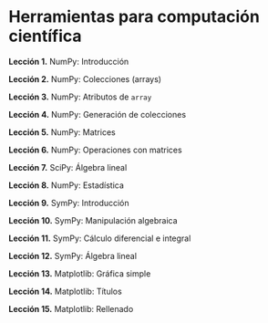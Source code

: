 Herramientas para computaci&oacute;n cient&iacute;fica
===

**Lecci&oacute;n 1.** NumPy: Introducci&oacute;n

**Lecci&oacute;n 2.** NumPy: Colecciones (arrays)

**Lecci&oacute;n 3.** NumPy: Atributos de `array`

**Lecci&oacute;n 4.** NumPy: Generaci&oacute;n de colecciones

**Lecci&oacute;n 5.** NumPy: Matrices

**Lecci&oacute;n 6.** NumPy: Operaciones con matrices

**Lecci&oacute;n 7.** SciPy: &Aacute;lgebra lineal

**Lecci&oacute;n 8.** NumPy: Estad&iacute;stica

**Lecci&oacute;n 9.** SymPy: Introducci&oacute;n

**Lecci&oacute;n 10.** SymPy: Manipulaci&oacute;n algebraica

**Lecci&oacute;n 11.** SymPy: C&aacute;lculo diferencial e integral

**Lecci&oacute;n 12.** SymPy: &Aacute;lgebra lineal

**Lecci&oacute;n 13.** Matplotlib: Gr&aacute;fica simple

**Lecci&oacute;n 14.** Matplotlib: T&iacute;tulos

**Lecci&oacute;n 15.** Matplotlib: Rellenado

